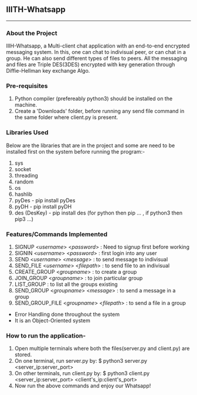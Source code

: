 ## IIITH-Whatsapp
***

### About the Project
IIIH-Whatsapp, a Multi-client chat application with an end-to-end encrypted messaging system. In this, one can chat to indivisual peer, or can chat in a group. He can also send different types of files to peers. All the messaging and files are Triple DES(3DES) encrypted with key generation through Diffie-Hellman key exchange Algo.

### Pre-requisites
1. Python compiler (prefereably python3) should be installed on the machine.
2. Create a 'Downloads' folder, before running any send file command in the same folder where client.py is present.

### Libraries Used
Below are the libraries that are in the project and some are need to be installed first on the system before running the program:-
1. sys
2. socket
3. threading
4. random
5. os
6. hashlib
7. pyDes - pip install pyDes
8. pyDH - pip install pyDH
9. des (DesKey) - pip install des 
(for python then pip ... , if python3 then pip3 ...)


### Features/Commands Implemented
1. SIGNUP <_username_> <_password_>		  	: Need to signup first before working
2. SIGNIN <_username_> <_password_>		 	: first login into any user
3. SEND <_username_> <_message_>		  	: to send message to indivisual
4. SEND_FILE <_username_> <_filepath_>	  		: to send file to an indivisual
5. CREATE_GROUP <_groupname_>			    	: to create a group
6. JOIN_GROUP <_groupname_>		 		: to join particular group
7. LIST_GROUP				  		: to list all the groups existing
8. SEND_GROUP <_groupname_> <_message_>	  		: to send a message in a group
9. SEND_GROUP_FILE <_groupname_> <_filepath_> 		: to send a file in a group

* Error Handling done throughout the system
* It is an Object-Oriented system

### How to run the application-
1. Open multiple terminals where both the files(server.py and client.py) are stored.
2. On one terminal, run server.py by:
	$ python3 server.py <server_ip:server_port>
3. On other terminals, run client.py by:
	$ python3 client.py <server_ip:server_port> <client's_ip:client's_port>
4. Now run the above commands and enjoy our Whatsapp!

